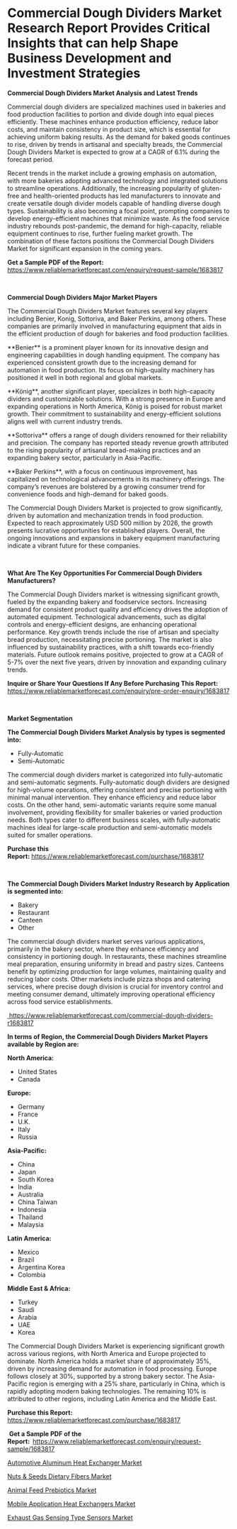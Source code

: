 <p><h1>Commercial Dough Dividers Market Research Report Provides Critical Insights that can help Shape Business Development and Investment Strategies</h1></p><p><strong>Commercial Dough Dividers Market Analysis and Latest Trends</strong></p>
<p><p>Commercial dough dividers are specialized machines used in bakeries and food production facilities to portion and divide dough into equal pieces efficiently. These machines enhance production efficiency, reduce labor costs, and maintain consistency in product size, which is essential for achieving uniform baking results. As the demand for baked goods continues to rise, driven by trends in artisanal and specialty breads, the Commercial Dough Dividers Market is expected to grow at a CAGR of 6.1% during the forecast period.</p><p>Recent trends in the market include a growing emphasis on automation, with more bakeries adopting advanced technology and integrated solutions to streamline operations. Additionally, the increasing popularity of gluten-free and health-oriented products has led manufacturers to innovate and create versatile dough divider models capable of handling diverse dough types. Sustainability is also becoming a focal point, prompting companies to develop energy-efficient machines that minimize waste. As the food service industry rebounds post-pandemic, the demand for high-capacity, reliable equipment continues to rise, further fueling market growth. The combination of these factors positions the Commercial Dough Dividers Market for significant expansion in the coming years.</p></p>
<p><strong>Get a Sample PDF of the Report:&nbsp;</strong> <a href="https://www.reliablemarketforecast.com/enquiry/request-sample/1683817?utm_campaign=1110&utm_medium=2&utm_source=Github&utm_content=ia&utm_term=15102024&utm_id=commercial-dough-dividers">https://www.reliablemarketforecast.com/enquiry/request-sample/1683817</a></p>
<p>&nbsp;</p>
<p><strong>Commercial Dough Dividers Major Market Players</strong></p>
<p><p>The Commercial Dough Dividers Market features several key players including Benier, Konig, Sottoriva, and Baker Perkins, among others. These companies are primarily involved in manufacturing equipment that aids in the efficient production of dough for bakeries and food production facilities.</p><p>**Benier** is a prominent player known for its innovative design and engineering capabilities in dough handling equipment. The company has experienced consistent growth due to the increasing demand for automation in food production. Its focus on high-quality machinery has positioned it well in both regional and global markets.</p><p>**König**, another significant player, specializes in both high-capacity dividers and customizable solutions. With a strong presence in Europe and expanding operations in North America, König is poised for robust market growth. Their commitment to sustainability and energy-efficient solutions aligns well with current industry trends.</p><p>**Sottoriva** offers a range of dough dividers renowned for their reliability and precision. The company has reported steady revenue growth attributed to the rising popularity of artisanal bread-making practices and an expanding bakery sector, particularly in Asia-Pacific.</p><p>**Baker Perkins**, with a focus on continuous improvement, has capitalized on technological advancements in its machinery offerings. The company’s revenues are bolstered by a growing consumer trend for convenience foods and high-demand for baked goods.</p><p>The Commercial Dough Dividers Market is projected to grow significantly, driven by automation and mechanization trends in food production. Expected to reach approximately USD 500 million by 2026, the growth presents lucrative opportunities for established players. Overall, the ongoing innovations and expansions in bakery equipment manufacturing indicate a vibrant future for these companies.</p></p>
<p>&nbsp;</p>
<p><strong>What Are The Key Opportunities For Commercial Dough Dividers Manufacturers?</strong></p>
<p><p>The Commercial Dough Dividers market is witnessing significant growth, fueled by the expanding bakery and foodservice sectors. Increasing demand for consistent product quality and efficiency drives the adoption of automated equipment. Technological advancements, such as digital controls and energy-efficient designs, are enhancing operational performance. Key growth trends include the rise of artisan and specialty bread production, necessitating precise portioning. The market is also influenced by sustainability practices, with a shift towards eco-friendly materials. Future outlook remains positive, projected to grow at a CAGR of 5-7% over the next five years, driven by innovation and expanding culinary trends.</p></p>
<p><strong>Inquire or Share Your Questions If Any Before Purchasing This Report:</strong> <a href="https://www.reliablemarketforecast.com/enquiry/pre-order-enquiry/1683817?utm_campaign=1110&utm_medium=2&utm_source=Github&utm_content=ia&utm_term=15102024&utm_id=commercial-dough-dividers">https://www.reliablemarketforecast.com/enquiry/pre-order-enquiry/1683817</a></p>
<p>&nbsp;</p>
<p><strong>Market Segmentation</strong></p>
<p><strong>The Commercial Dough Dividers Market Analysis by types is segmented into:</strong></p>
<p><ul><li>Fully-Automatic</li><li>Semi-Automatic</li></ul></p>
<p><p>The commercial dough dividers market is categorized into fully-automatic and semi-automatic segments. Fully-automatic dough dividers are designed for high-volume operations, offering consistent and precise portioning with minimal manual intervention. They enhance efficiency and reduce labor costs. On the other hand, semi-automatic variants require some manual involvement, providing flexibility for smaller bakeries or varied production needs. Both types cater to different business scales, with fully-automatic machines ideal for large-scale production and semi-automatic models suited for smaller operations.</p></p>
<p><strong>Purchase this Report:&nbsp;</strong><a href="https://www.reliablemarketforecast.com/purchase/1683817?utm_campaign=1110&utm_medium=2&utm_source=Github&utm_content=ia&utm_term=15102024&utm_id=commercial-dough-dividers">https://www.reliablemarketforecast.com/purchase/1683817</a></p>
<p>&nbsp;</p>
<p><strong>The Commercial Dough Dividers Market Industry Research by Application is segmented into:</strong></p>
<p><ul><li>Bakery</li><li>Restaurant</li><li>Canteen</li><li>Other</li></ul></p>
<p><p>The commercial dough dividers market serves various applications, primarily in the bakery sector, where they enhance efficiency and consistency in portioning dough. In restaurants, these machines streamline meal preparation, ensuring uniformity in bread and pastry sizes. Canteens benefit by optimizing production for large volumes, maintaining quality and reducing labor costs. Other markets include pizza shops and catering services, where precise dough division is crucial for inventory control and meeting consumer demand, ultimately improving operational efficiency across food service establishments.</p></p>
<p><a href="https://www.reliablemarketforecast.com/commercial-dough-dividers-r1683817?utm_campaign=1110&utm_medium=2&utm_source=Github&utm_content=ia&utm_term=15102024&utm_id=commercial-dough-dividers">&nbsp;https://www.reliablemarketforecast.com/commercial-dough-dividers-r1683817</a></p>
<p><strong>In terms of Region, the Commercial Dough Dividers Market Players available by Region are:</strong></p>
<p>
    <p> <strong> North America: </strong>
        <ul>
            <li>United States</li>
            <li>Canada</li>
        </ul>
        </p> 
    <p> <strong> Europe: </strong>
        <ul>
            <li>Germany</li>
            <li>France</li>
            <li>U.K.</li>
            <li>Italy</li>
            <li>Russia</li>
        </ul>
        </p> 
    <p> <strong> Asia-Pacific: </strong>
        <ul>
            <li>China</li>
            <li>Japan</li>
            <li>South Korea</li>
            <li>India</li>
            <li>Australia</li>
            <li>China Taiwan</li>
            <li>Indonesia</li>
            <li>Thailand</li>
            <li>Malaysia</li>
        </ul>
        </p> 
    <p> <strong> Latin America: </strong>
        <ul>
            <li>Mexico</li>
            <li>Brazil</li>
            <li>Argentina Korea</li>
            <li>Colombia</li>
        </ul>
        </p> 
    <p> <strong> Middle East & Africa: </strong>
        <ul>
            <li>Turkey</li>
            <li>Saudi</li>
            <li>Arabia</li>
            <li>UAE</li>
            <li>Korea</li>
        </ul>
    </p>
    </p>
<p><p>The Commercial Dough Dividers Market is experiencing significant growth across various regions, with North America and Europe projected to dominate. North America holds a market share of approximately 35%, driven by increasing demand for automation in food processing. Europe follows closely at 30%, supported by a strong bakery sector. The Asia-Pacific region is emerging with a 25% share, particularly in China, which is rapidly adopting modern baking technologies. The remaining 10% is attributed to other regions, including Latin America and the Middle East.</p></p>
<p><strong>Purchase this Report: </strong><a href="https://www.reliablemarketforecast.com/purchase/1683817?utm_campaign=1110&utm_medium=2&utm_source=Github&utm_content=ia&utm_term=15102024&utm_id=commercial-dough-dividers">https://www.reliablemarketforecast.com/purchase/1683817</a></p>
<p>&nbsp;<strong>Get a Sample PDF of the Report:&nbsp;&nbsp;</strong><a href="https://www.reliablemarketforecast.com/enquiry/request-sample/1683817?utm_campaign=1110&utm_medium=2&utm_source=Github&utm_content=ia&utm_term=15102024&utm_id=commercial-dough-dividers">https://www.reliablemarketforecast.com/enquiry/request-sample/1683817</a></p>
<p><strong></strong></p>
<p><p><a href="https://www.linkedin.com/pulse/global-automotive-aluminum-heat-exchanger-market-size-trends-analysis-zcste?trk=public_post_embed_feed-article-content&utm_campaign=1110&utm_medium=2&utm_source=Github&utm_content=ia&utm_term=15102024&utm_id=commercial-dough-dividers">Automotive Aluminum Heat Exchanger Market</a></p><p><a href="https://github.com/janelbaub6/Market-Research-Report-List-1/blob/main/nuts-seeds-dietary-fibers-market.md?utm_campaign=1110&utm_medium=2&utm_source=Github&utm_content=ia&utm_term=15102024&utm_id=commercial-dough-dividers">Nuts & Seeds Dietary Fibers Market</a></p><p><a href="https://github.com/wydramppetrox/Market-Research-Report-List-1/blob/main/animal-feed-prebiotics-market.md?utm_campaign=1110&utm_medium=2&utm_source=Github&utm_content=ia&utm_term=15102024&utm_id=commercial-dough-dividers">Animal Feed Prebiotics Market</a></p><p><a href="https://www.linkedin.com/pulse/future-ready-strategic-insights-global-mobile-application-ckmqe?trk=public_post_embed_feed-article-content&utm_campaign=1110&utm_medium=2&utm_source=Github&utm_content=ia&utm_term=15102024&utm_id=commercial-dough-dividers">Mobile Application Heat Exchangers Market</a></p><p><a href="https://www.linkedin.com/pulse/exhaust-gas-sensing-type-sensors-market-drivers-challenges-0ag5e?trk=public_post_embed_feed-article-content&utm_campaign=1110&utm_medium=2&utm_source=Github&utm_content=ia&utm_term=15102024&utm_id=commercial-dough-dividers">Exhaust Gas Sensing Type Sensors Market</a></p></p>